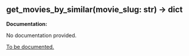 <h2 id="get_movies_by_similar">get_movies_by_similar(movie_slug: str) -> dict</h2>

**Documentation:**

No documentation provided.

[To be documented.](https://github.com/search?q=repo:nmcassa/letterboxdpy+get_movies_by_similar)
